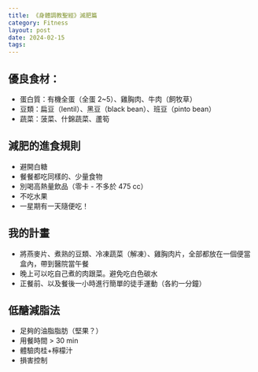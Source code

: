 ```yaml
---
title: 《身體調教聖經》減肥篇
category: Fitness
layout: post
date: 2024-02-15
tags:
---
```



## 優良食材：
* 蛋白質：有機全蛋（全蛋 2~5）、雞胸肉、牛肉（飼牧草）
* 豆類：扁豆（lentil）、黑豆（black bean）、班豆（pinto bean）
* 蔬菜：菠菜、什錦蔬菜、蘆筍

## 減肥的進食規則
* 避開白糖
* 餐餐都吃同樣的、少量食物
* 別喝高熱量飲品（零卡 - 不多於 475 cc）
* 不吃水果
* 一星期有一天隨便吃！

## 我的計畫
* 將燕麥片、煮熟的豆類、冷凍蔬菜（解凍）、雞胸肉片，全部都放在一個便當盒內，帶到醫院當午餐
* 晚上可以吃自己煮的肉跟菜。避免吃白色碳水
* 正餐前、以及餐後一小時進行簡單的徒手運動（各約一分鐘）

## 低醣減脂法
* 足夠的油脂脂肪（堅果？）
* 用餐時間 > 30 min
* 體驗肉桂+檸檬汁
* 損害控制